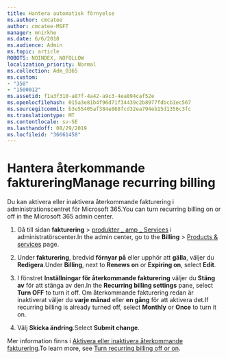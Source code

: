 ```yaml
---
title: Hantera automatisk förnyelse
ms.author: cmcatee
author: cmcatee-MSFT
manager: mnirkhe
ms.date: 6/6/2018
ms.audience: Admin
ms.topic: article
ROBOTS: NOINDEX, NOFOLLOW
localization_priority: Normal
ms.collection: Adm_O365
ms.custom:
- "350"
- "1500012"
ms.assetid: f1a3f310-a87f-4a42-a9c3-4ea894caf52e
ms.openlocfilehash: 015a3e81b4f96d71f34439c2b8977fdbcb1ec567
ms.sourcegitcommit: b3e55405af384e868fcd32ea794eb15d1356c3fc
ms.translationtype: MT
ms.contentlocale: sv-SE
ms.lasthandoff: 08/29/2019
ms.locfileid: "36661458"
---
```

# <a name="manage-recurring-billing"></a><span data-ttu-id="e92cd-102">Hantera återkommande fakturering</span><span class="sxs-lookup"><span data-stu-id="e92cd-102">Manage recurring billing</span></span>

<span data-ttu-id="e92cd-103">Du kan aktivera eller inaktivera återkommande fakturering i administrationscentret för Microsoft 365.</span><span class="sxs-lookup"><span data-stu-id="e92cd-103">You can turn recurring billing on or off in the Microsoft 365 admin center.</span></span>
  
1. <span data-ttu-id="e92cd-104">Gå till sidan **fakturering** \> [produkter _ amp _ Services](https://go.microsoft.com/fwlink/p/?linkid=842054) i administratörscenter.</span><span class="sxs-lookup"><span data-stu-id="e92cd-104">In the admin center, go to the **Billing** \> [Products & services](https://go.microsoft.com/fwlink/p/?linkid=842054) page.</span></span>

2. <span data-ttu-id="e92cd-105">Under **fakturering**, bredvid **förnyar på** eller upphör att **gälla**, väljer du **Redigera**.</span><span class="sxs-lookup"><span data-stu-id="e92cd-105">Under **Billing**, next to **Renews on** or **Expiring on**, select **Edit**.</span></span>

3. <span data-ttu-id="e92cd-106">I fönstret **Inställningar för återkommande fakturering** väljer du **Stäng av** för att stänga av den.</span><span class="sxs-lookup"><span data-stu-id="e92cd-106">In the **Recurring billing settings** pane, select **Turn OFF** to turn it off.</span></span> <span data-ttu-id="e92cd-107">Om återkommande fakturering redan är inaktiverat väljer du **varje månad** eller **en gång** för att aktivera det.</span><span class="sxs-lookup"><span data-stu-id="e92cd-107">If recurring billing is already turned off, select **Monthly** or **Once** to turn it on.</span></span>

4. <span data-ttu-id="e92cd-108">Välj **Skicka ändring**.</span><span class="sxs-lookup"><span data-stu-id="e92cd-108">Select **Submit change**.</span></span>

<span data-ttu-id="e92cd-109">Mer information finns i [Aktivera eller inaktivera återkommande fakturering](https://docs.microsoft.com/office365/admin/subscriptions-and-billing/renew-your-subscription?view=o365-worldwide#turn-recurring-billing-off-or-on).</span><span class="sxs-lookup"><span data-stu-id="e92cd-109">To learn more, see [Turn recurring billing off or on](https://docs.microsoft.com/office365/admin/subscriptions-and-billing/renew-your-subscription?view=o365-worldwide#turn-recurring-billing-off-or-on).</span></span>